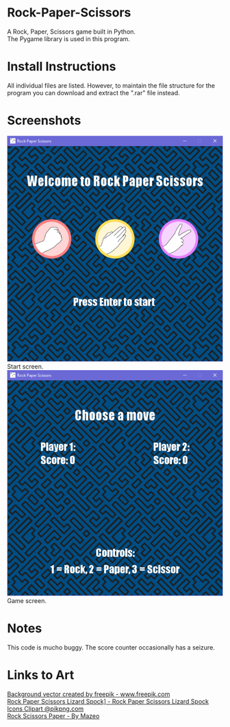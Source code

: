# Rock-Paper-Scissors
A Rock, Paper, Scissors game built in Python.  
The Pygame library is used in this program.

# Install Instructions
All individual files are listed. However, to maintain the file structure for the program you can download and extract the ".rar" file instead.

# Screenshots
<img src = "https://github.com/Linja82/Rock-Paper-Scissors/blob/master/Screenshots/Start%20Screen.PNG">
Start screen.  
<img src = "https://github.com/Linja82/Rock-Paper-Scissors/blob/master/Screenshots/Game%20Screen.PNG">
Game screen.

# Notes
This code is mucho buggy. The score counter occasionally has a seizure.

# Links to Art
<a href="https://www.freepik.com/free-photos-vectors/background">Background vector created by freepik - www.freepik.com</a>  
<a href="https://www.pikpng.com/pngvi/owoiiJ_rock-paper-scissors-lizard-spock-rock-paper-scissors/" target="_blank">Rock Paper Scissors Lizard Spock] - Rock Paper Scissors Lizard Spock Icons Clipart @pikpng.com</a>  
<a href="https://www.1001freedownloads.com/free-clipart/rock-scissors-paper-2">Rock Scissors Paper - By Mazeo</a>
